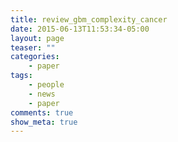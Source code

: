 ```yaml
---
title: review_gbm_complexity_cancer
date: 2015-06-13T11:53:34-05:00
layout: page
teaser: ""
categories:
    - paper
tags:
    - people
    - news
    - paper
comments: true
show_meta: true
---
```


